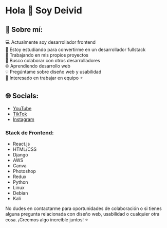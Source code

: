 <h1>Hola 👋 Soy Deivid</h1>
<h2>💫 Sobre mí:</h2>
<p>
  💻 Actualmente soy desarrollador frontend<br>
  🌱 Estoy estudiando para convertirme en un desarrollador fullstack<br>
  🔭 Trabajando en mis propios proyectos<br>
  👯 Busco colaborar con otros desarrolladores<br>
  🌐 Aprendiendo desarrollo web<br>
  💡 Pregúntame sobre diseño web y usabilidad<br>
  🌟 Interesado en trabajar en equipo ⭐<br>
</p>

<h2 class="heading-element" dir="auto">🌐 Socials:</h2>
<ul>
  <li><a href="https://www.youtube.com/tucanal" target="_blank">YouTube</a></li>
  <li><a href="https://www.tiktok.com/@tucuenta" target="_blank">TikTok</a></li>
  <li><a href="https://www.instagram.com/tucuenta" target="_blank">Instagram</a></li>
</ul>

<h3>Stack de Frontend:</h3>
<ul>
  <li>React.js</li>
  <li>HTML/CSS</li>
  <li>Django</li>
  <li>AWS</li>
  <li>Canva</li>
  <li>Photoshop</li>
  <li>Redux</li>
  <li>Python</li>
  <li>Linux</li>
  <li>Debian</li>
  <li>Kali</li>
</ul>

<p>
  No dudes en contactarme para oportunidades de colaboración o si tienes alguna pregunta relacionada con diseño web, usabilidad o cualquier otra cosa. ¡Creemos algo increíble juntos! ⭐
</p>
